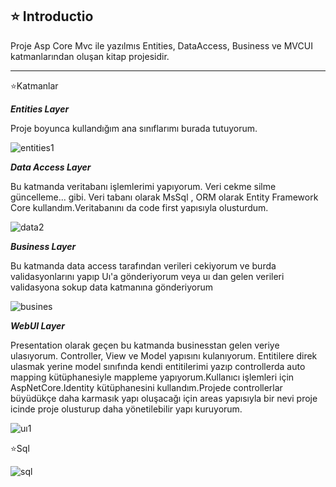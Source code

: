⭐ Introductio
---------------------------------------------------------------------------------------------------------------------------------

Proje Asp Core Mvc ile yazılmıs Entities, DataAccess, Business ve MVCUI katmanlarından oluşan kitap projesidir.

---------------------------------------------------------------------------------------------------------------------------------
⭐Katmanlar

***Entities Layer*** 

Proje boyunca kullandığım ana sınıflarımı burada tutuyorum.

![entities1](https://user-images.githubusercontent.com/69785776/147384077-93c649a8-b22e-4a62-b25a-d59c1336c2f3.png)

***Data Access Layer***

Bu katmanda veritabanı işlemlerimi yapıyorum. Veri cekme silme güncelleme... gibi. Veri tabanı olarak MsSql , ORM olarak Entity Framework Core kullandım.Veritabanını da code first yapısıyla olusturdum.

![data2](https://user-images.githubusercontent.com/69785776/147384380-e2042c91-41ce-43d7-9829-5e007a9e3f76.png)

***Business Layer***

Bu katmanda data access tarafından verileri cekiyorum ve burda validasyonlarını yapıp Uı'a gönderiyorum veya uı dan gelen verileri validasyona sokup data katmanına gönderiyorum

![busines](https://user-images.githubusercontent.com/69785776/147384651-7deec68f-ceab-4fc7-a69a-e6033bfbd5a2.PNG)

***WebUI Layer***

Presentation olarak geçen bu katmanda businesstan gelen veriye ulasıyorum. Controller, View ve Model yapısını kulanıyorum. Entitilere direk ulasmak yerine model sınıfında kendi entitilerimi yazıp controllerda auto mapping kütüphanesiyle mappleme yapıyorum.Kullanıcı işlemleri için AspNetCore.Identity kütüphanesini kullandım.Projede controllerlar büyüdükçe daha karmasık yapı oluşacağı için areas yapısıyla bir nevi proje icinde proje olusturup daha yönetilebilir yapı kuruyorum.

![uı1](https://user-images.githubusercontent.com/69785776/147385582-2d0648e1-9426-49e6-bfd8-d3e9843b747e.png)

⭐Sql

![sql](https://user-images.githubusercontent.com/69785776/147385687-1678943b-4ead-4abd-89d1-c00fbf9684b1.PNG)


